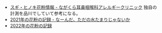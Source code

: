 - [スギ・ヒノキ花粉情報 - ながくら耳鼻咽喉科アレルギークリニック](https://nagakura-ac.com/blog) 独自の計測を品川でしていて参考になる。
- [2021年の花粉の記録 - なーんだ、ただの水たまりじゃないか](https://karino2.github.io/2021/02/18/pollen_2021.html)
- [2022年の花粉の記録](2022年の花粉の記録.md)

